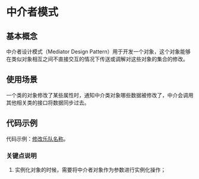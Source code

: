 # 中介者模式

## 基本概念

中介者设计模式（Mediator Design Pattern）用于开发一个对象，这个对象能够在类似对象相互之间不直接交互的情况下传送或调解对这些对象的集合的修改。


## 使用场景

一个类的对象修改了某些属性时，通知中介类对象哪些数据被修改了，中介会调用其他相关类的接口将数据同步过去。


## 代码示例

代码示例：[修改乐队名称](https://github.com/mumingv/php/tree/master/books/my_php_design_patterns/chapter_12)。

### 关键点说明

1. 实例化对象的时候，需要将中介者对象作为参数进行实例化操作；

